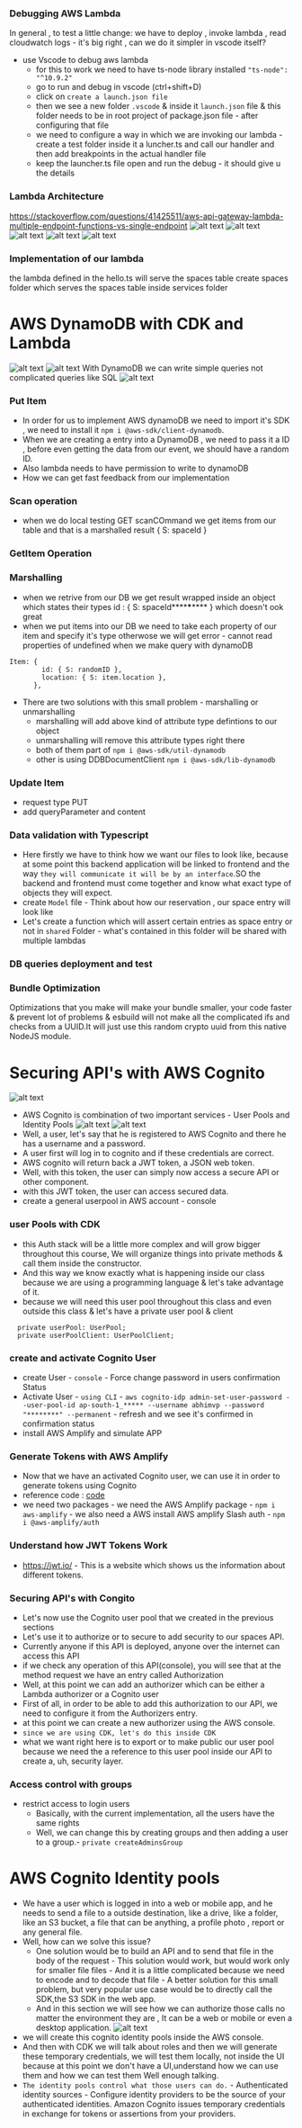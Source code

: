 ### Debugging AWS Lambda

In general , to test a little change:
we have to deploy , invoke lambda , read cloudwatch logs - it's big right , can we do it simpler in vscode itself?

- use Vscode to debug aws lambda
  - for this to work we need to have ts-node library installed `"ts-node": "^10.9.2"`
  - go to run and debug in vscode (ctrl+shift+D)
  - click on `create a launch.json file`
  - then we see a new folder `.vscode` & inside it `launch.json` file & this folder needs to be in root project of package.json file - after configuring that file
  - we need to configure a way in which we are invoking our lambda - create a test folder inside it a luncher.ts and call our handler and then add breakpoints in the actual handler file
  - keep the launcher.ts file open and run the debug - it should give u the details

### Lambda Architecture

https://stackoverflow.com/questions/41425511/aws-api-gateway-lambda-multiple-endpoint-functions-vs-single-endpoint
![alt text](images/image.png)
![alt text](images/image-1.png)
![alt text](images/image-2.png)
![alt text](images/image-3.png)
![alt text](images/image-4.png)

### Implementation of our lambda

the lambda defined in the hello.ts will serve the spaces table
create spaces folder which serves the spaces table inside services folder

# AWS DynamoDB with CDK and Lambda

![alt text](images/image-5.png)
![alt text](images/image-6.png)
With DynamoDB we can write simple queries not complicated queries like SQL
![alt text](images/image-7.png)

### Put Item

- In order for us to implement AWS dynamoDB we need to import it's SDK , we need to install it `npm i @aws-sdk/client-dynamodb`.
- When we are creating a entry into a DynamoDB , we need to pass it a ID , before even getting the data from our event, we should have a random ID.
- Also lambda needs to have permission to write to dynamoDB
- How we can get fast feedback from our implementation

### Scan operation

- when we do local testing GET scanCOmmand we get items from our table and that is a marshalled result { S: spaceId }

### GetItem Operation

### Marshalling

- when we retrive from our DB we get result wrapped inside an object which states their types id : { S: spaceId**\*\***\***\*\*** } which doesn't ook great
- when we put items into our DB we need to take each property of our item and specify it's type otherwose we will get error - cannot read properties of undefined when we make query with dynamoDB

```
Item: {
        id: { S: randomID },
        location: { S: item.location },
      },
```

- There are two solutions with this small problem - marshalling or unmarshalling
  - marshalling will add above kind of attribute type defintions to our object
  - unmarshalling will remove this attribute types right there
  - both of them part of `npm i @aws-sdk/util-dynamodb`
  - other is using DDBDocumentClient `npm i @aws-sdk/lib-dynamodb`

### Update Item

- request type PUT
- add queryParameter and content

### Data validation with Typescript

- Here firstly we have to think how we want our files to look like, because at some point this backend application will be linked to frontend and the way `they will communicate it will be by an interface`.SO the backend and frontend must come together and know what exact type of objects they will expect.
- create `Model` file - Think about how our reservation , our space entry will look like
- Let's create a function which will assert certain entries as space entry or not in `shared` Folder - what's contained in this folder will be shared with multiple lambdas

### DB queries deployment and test

### Bundle Optimization

Optimizations that you make will make your bundle smaller, your code faster & prevent lot of problems & esbuild will not make all the complicated ifs and checks from a UUID.It will just use this random crypto uuid from this native NodeJS module.

# Securing API's with AWS Cognito

![alt text](images/image-8.png)

- AWS Cognito is combination of two important services - User Pools and Identity Pools
  ![alt text](images/image-9.png)
  ![alt text](images/image-10.png)
- Well, a user, let's say that he is registered to AWS Cognito and there he has a username and a password.
- A user first will log in to cognito and if these credentials are correct.
- AWS cognito will return back a JWT token, a JSON web token.
- Well, with this token, the user can simply now access a secure API or other component.
- with this JWT token, the user can access secured data.
- create a general userpool in AWS account - console

### user Pools with CDK

- this Auth stack will be a little more complex and will grow bigger throughout this course, We will organize things into private methods & call them inside the constructor.
- And this way we know exactly what is happening inside our class because we are using a programming language & let's take advantage of it.
- because we will need this user pool throughout this class and even outside this class & let's have a private user pool & client

```
  private userPool: UserPool;
  private userPoolClient: UserPoolClient;
```

### create and activate Cognito User

- create User - `console` - Force change password in users confirmation Status
- Activate User - `using CLI` - `aws cognito-idp admin-set-user-password --user-pool-id ap-south-1_***** --username abhimvp --password "********" --permanent` - refresh and we see it's confirmed in confirmation status
- install AWS Amplify and simulate APP

### Generate Tokens with AWS Amplify

- Now that we have an activated Cognito user, we can use it in order to generate tokens using Cognito
- reference code : [code](https://github.com/alexhddev/CDK-course-resources/commit/5de917afd440a8ac5b2c63f6c4fd3350b44d0764)
- we need two packages - we need the AWS Amplify package - `npm i aws-amplify` - we also need a AWS install AWS amplify Slash auth - `npm i @aws-amplify/auth`

### Understand how JWT Tokens Work

- https://jwt.io/ - This is a website which shows us the information about different tokens.

### Securing API's with Congito

- Let's now use the Cognito user pool that we created in the previous sections
- Let's use it to authorize or to secure to add security to our spaces API.
- Currently anyone if this API is deployed, anyone over the internet can access this API
- if we check any operation of this API(console), you will see that at the method request we have an entry called Authorization
- Well, at this point we can add an authorizer which can be either a Lambda authorizer or a Cognito user
- First of all, in order to be able to add this authorization to our API, we need to configure it from the Authorizers entry.
- at this point we can create a new authorizer using the AWS console.
- `since we are using CDK, let's do this inside CDK`
- what we want right here is to export or to make public our user pool because we need the a reference to this user pool inside our API to create a, uh, security layer.

### Access control with groups

- restrict access to login users
  - Basically, with the current implementation, all the users have the same rights
  - Well, we can change this by creating groups and then adding a user to a group.- `private createAdminsGroup`

# AWS Cognito Identity pools

- We have a user which is logged in into a web or mobile app, and he needs to send a file to a outside destination, like a drive, like a folder, like an S3 bucket, a file that can be anything, a profile photo , report or any general file.
- Well, how can we solve this issue?
    - One solution would be to build an API and to send that file in the body of the request - This solution would work, but would work only for smaller file files - And it is a little complicated because we need to encode and to decode that file - A better solution for this small problem, but very popular use case would be to directly call the SDK,the S3 SDK in the web app.
    - And in this section we will see how we can authorize those calls no matter the environment they are , It can be a web or mobile or even a desktop application.
![alt text](images/image-11.png)
- we will create this cognito identity pools inside the AWS console.
- And then with CDK we will talk about roles and then we will generate these temporary credentials, we will test them locally, not inside the UI because at this point we don't have a UI,understand how we can use them and how we can test them Well enough talking.
- `The identity pools control what those users can do.` - Authenticated identity sources -  Configure identity providers to be the source of your authenticated identities. Amazon Cognito issues temporary credentials in exchange for tokens or assertions from your providers.